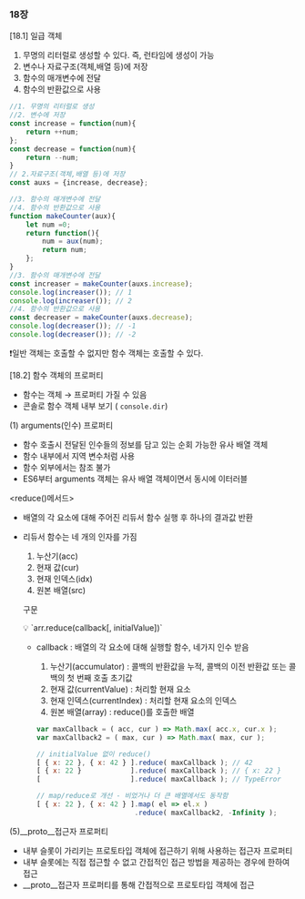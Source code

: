 ### 18장

[18.1] 일급 객체

1. 무명의 리터럴로 생성할 수 있다. 즉, 런타임에 생성이 가능
2. 변수나 자료구조(객체,배열 등)에 저장
3. 함수의 매개변수에 전달
4. 함수의 반환값으로 사용

```jsx
//1. 무명의 리터럴로 생성
//2. 변수에 저장
const increase = function(num){
	return ++num;
};
const decrease = function(num){
	return --num;
}
// 2.자료구조(객체,배열 등)에 저장
const auxs = {increase, decrease};

//3. 함수의 매개변수에 전달
//4. 함수의 반환값으로 사용
function makeCounter(aux){
	let num =0;
	return function(){
		num = aux(num);
		return num;
	};
}
//3. 함수의 매개변수에 전달
const increaser = makeCounter(auxs.increase);
console.log(increaser()); // 1
console.log(increaser()); // 2
//4. 함수의 반환값으로 사용
const decreaser = makeCounter(auxs.decrease);
console.log(decreaser()); // -1
console.log(decreaser()); // -2

```

❗일반 객체는 호출할 수 없지만 함수 객체는 호출할 수 있다.

[18.2] 함수 객체의 프로퍼티

- 함수는 객체 → 프로퍼티 가질 수 있음
- 콘솔로 함수 객체 내부 보기 ( `console.dir`)

(1) arguments(인수) 프로퍼티

- 함수 호출시 전달된 인수들의 정보를 담고 있는 순회 가능한 유사 배열 객체
- 함수 내부에서 지역 변수처럼 사용
- 함수 외부에서는 참조 불가
- ES6부터 arguments 객체는 유사 배열 객체이면서 동시에 이터러블

<reduce()메서드>

- 배열의 각 요소에 대해 주어진 리듀서 함수 실행 후 하나의 결과값 반환
- 리듀서 함수는 네 개의 인자를 가짐
    1. 누산기(acc)
    2. 현재 값(cur)
    3. 현재 인덱스(idx)
    4. 원본 배열(src)

    구문

    <aside>
    💡 `arr.reduce(callback[, initialValue])`

    </aside>

    - callback : 배열의 각 요소에 대해 실행할 함수, 네가지 인수 받음
        1. 누산기(accumulator) : 콜백의 반환값을 누적, 콜백의 이전 반환값 또는 콜백의 첫 번째 호출 초기값
        2. 현재 값(currentValue) : 처리할 현재 요소
        3. 현재 인덱스(currentIndex) : 처리할 현재 요소의 인덱스
        4. 원본 배열(array) : reduce()를 호출한 배열

        ```jsx
        var maxCallback = ( acc, cur ) => Math.max( acc.x, cur.x );
        var maxCallback2 = ( max, cur ) => Math.max( max, cur );

        // initialValue 없이 reduce()
        [ { x: 22 }, { x: 42 } ].reduce( maxCallback ); // 42
        [ { x: 22 }            ].reduce( maxCallback ); // { x: 22 }
        [                      ].reduce( maxCallback ); // TypeError

        // map/reduce로 개선 - 비었거나 더 큰 배열에서도 동작함
        [ { x: 22 }, { x: 42 } ].map( el => el.x )
                                .reduce( maxCallback2, -Infinity );
        ```


(5)__proto__접근자 프로퍼티

- 내부 슬롯이 가리키는 프로토타입 객체에 접근하기 위해 사용하는 접근자 프로퍼티
- 내부 슬롯에는 직접 접근할 수 없고 간접적인 접근 방법을 제공하는 경우에 한하여 접근
- __proto__접근자 프로퍼티를 통해 간접적으로 프로토타입 객체에 접근
